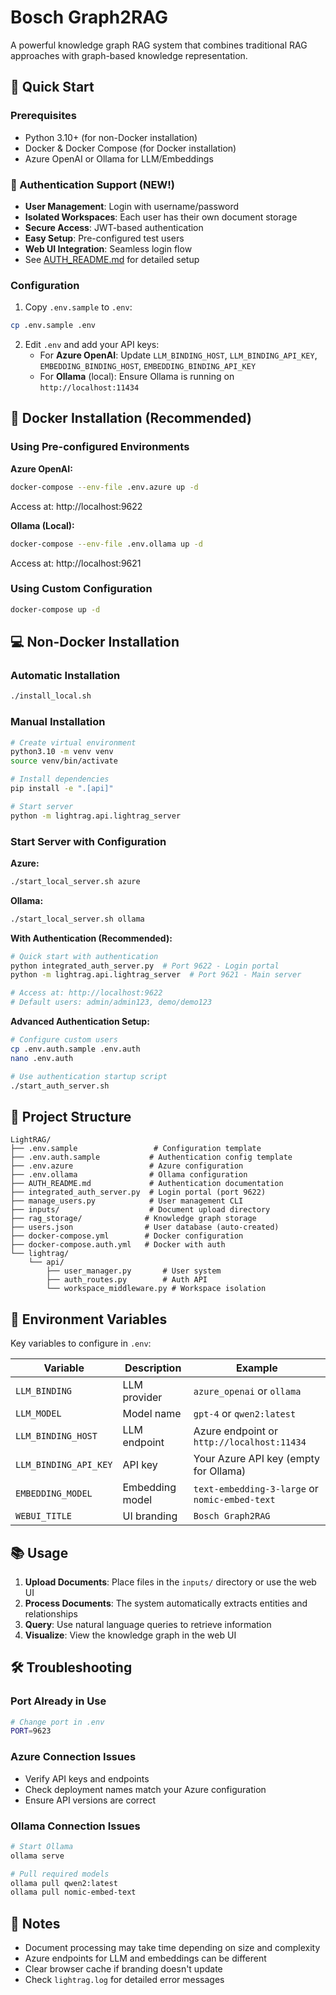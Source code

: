# Bosch Graph2RAG

A powerful knowledge graph RAG system that combines traditional RAG approaches with graph-based knowledge representation.

## 🚀 Quick Start

### Prerequisites
- Python 3.10+ (for non-Docker installation)
- Docker & Docker Compose (for Docker installation)
- Azure OpenAI or Ollama for LLM/Embeddings

### 🔐 Authentication Support (NEW!)
- **User Management**: Login with username/password
- **Isolated Workspaces**: Each user has their own document storage
- **Secure Access**: JWT-based authentication
- **Easy Setup**: Pre-configured test users
- **Web UI Integration**: Seamless login flow
- See [AUTH_README.md](AUTH_README.md) for detailed setup

### Configuration

1. Copy `.env.sample` to `.env`:
```bash
cp .env.sample .env
```

2. Edit `.env` and add your API keys:
   - For **Azure OpenAI**: Update `LLM_BINDING_HOST`, `LLM_BINDING_API_KEY`, `EMBEDDING_BINDING_HOST`, `EMBEDDING_BINDING_API_KEY`
   - For **Ollama** (local): Ensure Ollama is running on `http://localhost:11434`

## 🐳 Docker Installation (Recommended)

### Using Pre-configured Environments

**Azure OpenAI:**
```bash
docker-compose --env-file .env.azure up -d
```
Access at: http://localhost:9622

**Ollama (Local):**
```bash
docker-compose --env-file .env.ollama up -d
```
Access at: http://localhost:9621

### Using Custom Configuration
```bash
docker-compose up -d
```

## 💻 Non-Docker Installation

### Automatic Installation
```bash
./install_local.sh
```

### Manual Installation
```bash
# Create virtual environment
python3.10 -m venv venv
source venv/bin/activate

# Install dependencies
pip install -e ".[api]"

# Start server
python -m lightrag.api.lightrag_server
```

### Start Server with Configuration

**Azure:**
```bash
./start_local_server.sh azure
```

**Ollama:**
```bash
./start_local_server.sh ollama
```

**With Authentication (Recommended):**
```bash
# Quick start with authentication
python integrated_auth_server.py  # Port 9622 - Login portal
python -m lightrag.api.lightrag_server  # Port 9621 - Main server

# Access at: http://localhost:9622
# Default users: admin/admin123, demo/demo123
```

**Advanced Authentication Setup:**
```bash
# Configure custom users
cp .env.auth.sample .env.auth
nano .env.auth

# Use authentication startup script
./start_auth_server.sh
```

## 📁 Project Structure
```
LightRAG/
├── .env.sample                 # Configuration template
├── .env.auth.sample           # Authentication config template
├── .env.azure                 # Azure configuration
├── .env.ollama                # Ollama configuration
├── AUTH_README.md             # Authentication documentation
├── integrated_auth_server.py  # Login portal (port 9622)
├── manage_users.py            # User management CLI
├── inputs/                    # Document upload directory
├── rag_storage/              # Knowledge graph storage
├── users.json                # User database (auto-created)
├── docker-compose.yml        # Docker configuration
├── docker-compose.auth.yml   # Docker with auth
└── lightrag/
    └── api/
        ├── user_manager.py       # User system
        ├── auth_routes.py        # Auth API
        └── workspace_middleware.py # Workspace isolation
```

## 🔧 Environment Variables

Key variables to configure in `.env`:

| Variable | Description | Example |
|----------|-------------|---------|
| `LLM_BINDING` | LLM provider | `azure_openai` or `ollama` |
| `LLM_MODEL` | Model name | `gpt-4` or `qwen2:latest` |
| `LLM_BINDING_HOST` | LLM endpoint | Azure endpoint or `http://localhost:11434` |
| `LLM_BINDING_API_KEY` | API key | Your Azure API key (empty for Ollama) |
| `EMBEDDING_MODEL` | Embedding model | `text-embedding-3-large` or `nomic-embed-text` |
| `WEBUI_TITLE` | UI branding | `Bosch Graph2RAG` |

## 📚 Usage

1. **Upload Documents**: Place files in the `inputs/` directory or use the web UI
2. **Process Documents**: The system automatically extracts entities and relationships
3. **Query**: Use natural language queries to retrieve information
4. **Visualize**: View the knowledge graph in the web UI

## 🛠️ Troubleshooting

### Port Already in Use
```bash
# Change port in .env
PORT=9623
```

### Azure Connection Issues
- Verify API keys and endpoints
- Check deployment names match your Azure configuration
- Ensure API versions are correct

### Ollama Connection Issues
```bash
# Start Ollama
ollama serve

# Pull required models
ollama pull qwen2:latest
ollama pull nomic-embed-text
```

## 📝 Notes

- Document processing may take time depending on size and complexity
- Azure endpoints for LLM and embeddings can be different
- Clear browser cache if branding doesn't update
- Check `lightrag.log` for detailed error messages